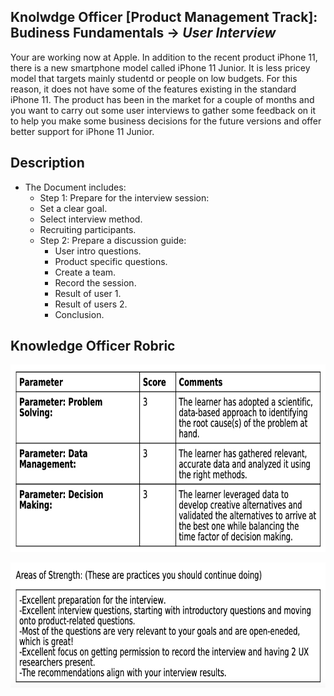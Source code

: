 ## Knolwdge Officer [Product Management Track]: Budiness Fundamentals -> _User Interview_
Your are working now at Apple. In addition to the recent product iPhone 11, there is a new smartphone model called iPhone 11 Junior. It is less pricey model that targets mainly studentd or people on low budgets. For this reason, it does not have some of the features existing in the standard iPhone 11. The product has been in the market for a couple of months and you want to carry out some user interviews to gather some feedback on it to help you make some business decisions for the future versions and offer better support for iPhone 11 Junior.

## Description
- The Document includes:
  - Step 1: Prepare for the interview session:
   - Set a clear goal.
   - Select interview method.
   - Recruiting participants.
  - Step 2: Prepare a discussion guide:
    - User intro questions.
    - Product specific questions.
    - Create a team.
    - Record the session.
    - Result of user 1.
    - Result of users 2.
    - Conclusion.

## Knowledge Officer Robric
<p align="center">
<img src="https://github.com/yarahisham/Apple_Iphone_Junior-User_Interview/blob/main/Images/Screen%20Shot%202021-04-27%20at%205.42.07%20PM.jpg" alt="alt text" width="700" height="300" >
</p>

<p align="center">
<img src="https://github.com/yarahisham/Apple_Iphone_Junior-User_Interview/blob/main/Images/Screen%20Shot%202021-04-27%20at%205.42.16%20PM.jpg" alt="alt text" width="700" height="200" >
</p>
